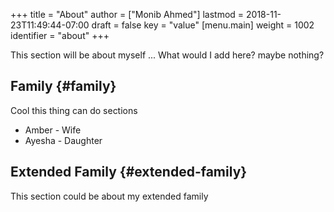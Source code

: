 +++
title = "About"
author = ["Monib Ahmed"]
lastmod = 2018-11-23T11:49:44-07:00
draft = false
key = "value"
[menu.main]
  weight = 1002
  identifier = "about"
+++

This section will be about myself ... What would I add here? maybe nothing?


## Family {#family}

Cool this thing can do sections

-   Amber - Wife
-   Ayesha - Daughter


## Extended Family {#extended-family}

This section could be about my extended family
